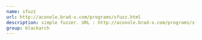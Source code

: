 ```yaml
---
name: sfuzz
url: http://aconole.brad-x.com/programs/sfuzz.html
description: simple fuzzer. URL : http://aconole.brad-x.com/programs/sfuzz.html Groups : blackarch blackarch-fuzzer
group: blackarch
---
```

